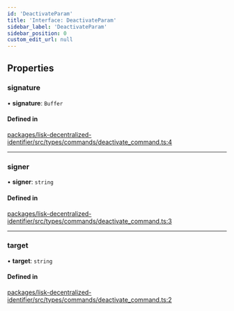 ```yaml
---
id: 'DeactivateParam'
title: 'Interface: DeactivateParam'
sidebar_label: 'DeactivateParam'
sidebar_position: 0
custom_edit_url: null
---
```


## Properties

### signature

• **signature**: `Buffer`

#### Defined in

[packages/lisk-decentralized-identifier/src/types/commands/deactivate_command.ts:4](https://github.com/aldhosutra/lisk-did/blob/2b84b93/packages/lisk-decentralized-identifier/src/types/commands/deactivate_command.ts#L4)

---

### signer

• **signer**: `string`

#### Defined in

[packages/lisk-decentralized-identifier/src/types/commands/deactivate_command.ts:3](https://github.com/aldhosutra/lisk-did/blob/2b84b93/packages/lisk-decentralized-identifier/src/types/commands/deactivate_command.ts#L3)

---

### target

• **target**: `string`

#### Defined in

[packages/lisk-decentralized-identifier/src/types/commands/deactivate_command.ts:2](https://github.com/aldhosutra/lisk-did/blob/2b84b93/packages/lisk-decentralized-identifier/src/types/commands/deactivate_command.ts#L2)
